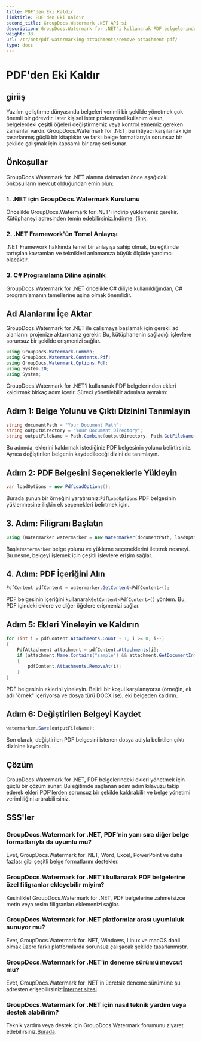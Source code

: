 ```yaml
---
title: PDF'den Eki Kaldır
linktitle: PDF'den Eki Kaldır
second_title: GroupDocs.Watermark .NET API'si
description: GroupDocs.Watermark for .NET'i kullanarak PDF belgelerinden ekleri kolayca nasıl kaldıracağınızı öğrenin. Belge yönetimi verimliliğinizi artırın.
weight: 33
url: /tr/net/pdf-watermarking-attachments/remove-attachment-pdf/
type: docs
---
```

# PDF'den Eki Kaldır

## giriiş
Yazılım geliştirme dünyasında belgeleri verimli bir şekilde yönetmek çok önemli bir görevdir. İster kişisel ister profesyonel kullanım olsun, belgelerdeki çeşitli öğeleri değiştirmemiz veya kontrol etmemiz gereken zamanlar vardır. GroupDocs.Watermark for .NET, bu ihtiyacı karşılamak için tasarlanmış güçlü bir kitaplıktır ve farklı belge formatlarıyla sorunsuz bir şekilde çalışmak için kapsamlı bir araç seti sunar.
## Önkoşullar
GroupDocs.Watermark for .NET alanına dalmadan önce aşağıdaki önkoşulların mevcut olduğundan emin olun:
### 1. .NET için GroupDocs.Watermark Kurulumu
 Öncelikle GroupDocs.Watermark for .NET'i indirip yüklemeniz gerekir. Kütüphaneyi adresinden temin edebilirsiniz.[İndirme: {link](https://releases.groupdocs.com/Watermark/net/).
### 2. .NET Framework'ün Temel Anlayışı
.NET Framework hakkında temel bir anlayışa sahip olmak, bu eğitimde tartışılan kavramları ve teknikleri anlamanıza büyük ölçüde yardımcı olacaktır.
### 3. C# Programlama Diline aşinalık
GroupDocs.Watermark for .NET öncelikle C# diliyle kullanıldığından, C# programlamanın temellerine aşina olmak önemlidir.

## Ad Alanlarını İçe Aktar
GroupDocs.Watermark for .NET ile çalışmaya başlamak için gerekli ad alanlarını projenize aktarmanız gerekir. Bu, kütüphanenin sağladığı işlevlere sorunsuz bir şekilde erişmenizi sağlar.

```csharp
using GroupDocs.Watermark.Common;
using GroupDocs.Watermark.Contents.Pdf;
using GroupDocs.Watermark.Options.Pdf;
using System.IO;
using System;
```
GroupDocs.Watermark for .NET'i kullanarak PDF belgelerinden ekleri kaldırmak birkaç adım içerir. Süreci yönetilebilir adımlara ayıralım:
## Adım 1: Belge Yolunu ve Çıktı Dizinini Tanımlayın
```csharp
string documentPath = "Your Document Path";
string outputDirectory = "Your Document Directory";
string outputFileName = Path.Combine(outputDirectory, Path.GetFileName(documentPath));
```
Bu adımda, eklerini kaldırmak istediğiniz PDF belgesinin yolunu belirtirsiniz. Ayrıca değiştirilen belgenin kaydedileceği dizini de tanımlayın.
## Adım 2: PDF Belgesini Seçeneklerle Yükleyin
```csharp
var loadOptions = new PdfLoadOptions();
```
 Burada şunun bir örneğini yaratırsınız:`PdfLoadOptions` PDF belgesinin yüklenmesine ilişkin ek seçenekleri belirtmek için.
## 3. Adım: Filigranı Başlatın
```csharp
using (Watermarker watermarker = new Watermarker(documentPath, loadOptions))
```
 Başlat`Watermarker` belge yolunu ve yükleme seçeneklerini ileterek nesneyi. Bu nesne, belgeyi işlemek için çeşitli işlevlere erişim sağlar.
## 4. Adım: PDF İçeriğini Alın
```csharp
PdfContent pdfContent = watermarker.GetContent<PdfContent>();
```
 PDF belgesinin içeriğini kullanarak`GetContent<PdfContent>()` yöntem. Bu, PDF içindeki eklere ve diğer öğelere erişmenizi sağlar.
## Adım 5: Ekleri Yineleyin ve Kaldırın
```csharp
for (int i = pdfContent.Attachments.Count - 1; i >= 0; i--)
{
    PdfAttachment attachment = pdfContent.Attachments[i];
    if (attachment.Name.Contains("sample") && attachment.GetDocumentInfo().FileType == FileType.DOCX)
    {
        pdfContent.Attachments.RemoveAt(i);
    }
}
```
PDF belgesinin eklerini yineleyin. Belirli bir koşul karşılanıyorsa (örneğin, ek adı "örnek" içeriyorsa ve dosya türü DOCX ise), eki belgeden kaldırın.
## Adım 6: Değiştirilen Belgeyi Kaydet
```csharp
watermarker.Save(outputFileName);
```
Son olarak, değiştirilen PDF belgesini istenen dosya adıyla belirtilen çıktı dizinine kaydedin.

## Çözüm
GroupDocs.Watermark for .NET, PDF belgelerindeki ekleri yönetmek için güçlü bir çözüm sunar. Bu eğitimde sağlanan adım adım kılavuzu takip ederek ekleri PDF'lerden sorunsuz bir şekilde kaldırabilir ve belge yönetimi verimliliğini artırabilirsiniz.
## SSS'ler
### GroupDocs.Watermark for .NET, PDF'nin yanı sıra diğer belge formatlarıyla da uyumlu mu?
Evet, GroupDocs.Watermark for .NET, Word, Excel, PowerPoint ve daha fazlası gibi çeşitli belge formatlarını destekler.
### GroupDocs.Watermark for .NET'i kullanarak PDF belgelerine özel filigranlar ekleyebilir miyim?
Kesinlikle! GroupDocs.Watermark for .NET, PDF belgelerine zahmetsizce metin veya resim filigranları eklemenizi sağlar.
### GroupDocs.Watermark for .NET platformlar arası uyumluluk sunuyor mu?
Evet, GroupDocs.Watermark for .NET, Windows, Linux ve macOS dahil olmak üzere farklı platformlarda sorunsuz çalışacak şekilde tasarlanmıştır.
### GroupDocs.Watermark for .NET'in deneme sürümü mevcut mu?
 Evet, GroupDocs.Watermark for .NET'in ücretsiz deneme sürümüne şu adresten erişebilirsiniz:[İnternet sitesi](https://releases.groupdocs.com/).
### GroupDocs.Watermark for .NET için nasıl teknik yardım veya destek alabilirim?
 Teknik yardım veya destek için GroupDocs.Watermark forumunu ziyaret edebilirsiniz.[Burada](https://forum.groupdocs.com/c/watermark/19).